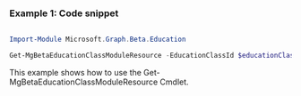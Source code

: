 ### Example 1: Code snippet

```powershell

Import-Module Microsoft.Graph.Beta.Education

Get-MgBetaEducationClassModuleResource -EducationClassId $educationClassId -EducationModuleId $educationModuleId

```
This example shows how to use the Get-MgBetaEducationClassModuleResource Cmdlet.

